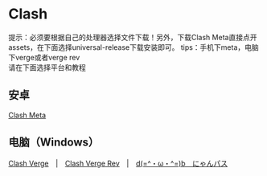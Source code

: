 # Clash
提示：必须要根据自己的处理器选择文件下载！另外，下载Clash Meta直接点开assets，在下面选择universal-release下载安装即可。
tips：手机下meta，电脑下verge或者verge rev<br>
请在下面选择平台和教程
## 安卓
[Clash Meta](https://github.com/MetaCubeX/ClashMetaForAndroid/releases)
## 电脑（Windows）
[Clash Verge](https://github.com/zzzgydi/clash-verge/releases)　|　[Clash Verge Rev](https://github.com/clash-verge-rev/clash-verge-rev)　|　[d(=^・ω・^=)b　にゃんパス](https://github.com/LibNyanpasu/clash-nyanpasu)